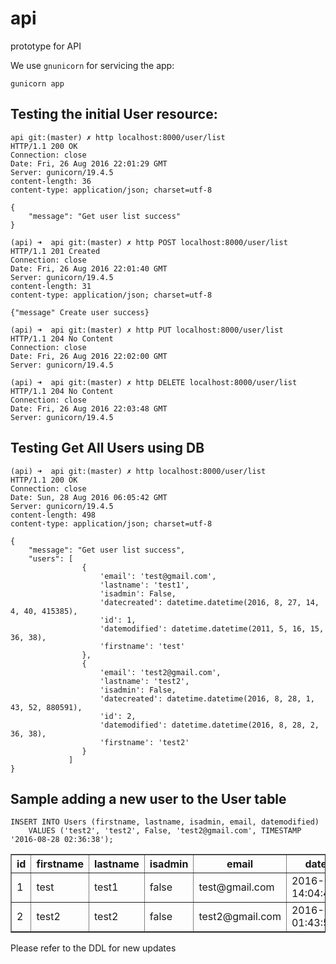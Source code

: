 # api

prototype for API

We use `gnunicorn` for servicing the app:

```
gunicorn app
```

## Testing the initial User resource:

```
api git:(master) ✗ http localhost:8000/user/list
HTTP/1.1 200 OK
Connection: close
Date: Fri, 26 Aug 2016 22:01:29 GMT
Server: gunicorn/19.4.5
content-length: 36
content-type: application/json; charset=utf-8

{
    "message": "Get user list success"
}
```
```
(api) ➜  api git:(master) ✗ http POST localhost:8000/user/list
HTTP/1.1 201 Created
Connection: close
Date: Fri, 26 Aug 2016 22:01:40 GMT
Server: gunicorn/19.4.5
content-length: 31
content-type: application/json; charset=utf-8

{"message" Create user success}
```
```
(api) ➜  api git:(master) ✗ http PUT localhost:8000/user/list
HTTP/1.1 204 No Content
Connection: close
Date: Fri, 26 Aug 2016 22:02:00 GMT
Server: gunicorn/19.4.5
```
```
(api) ➜  api git:(master) ✗ http DELETE localhost:8000/user/list
HTTP/1.1 204 No Content
Connection: close
Date: Fri, 26 Aug 2016 22:03:48 GMT
Server: gunicorn/19.4.5
```

## Testing Get All Users using DB

```
(api) ➜  api git:(master) ✗ http localhost:8000/user/list
HTTP/1.1 200 OK
Connection: close
Date: Sun, 28 Aug 2016 06:05:42 GMT
Server: gunicorn/19.4.5
content-length: 498
content-type: application/json; charset=utf-8

{
    "message": "Get user list success",
    "users": [
                {
                    'email': 'test@gmail.com',
                    'lastname': 'test1',
                    'isadmin': False,
                    'datecreated': datetime.datetime(2016, 8, 27, 14, 4, 40, 415385),
                    'id': 1,
                    'datemodified': datetime.datetime(2011, 5, 16, 15, 36, 38),
                    'firstname': 'test'
                }, 
                {
                    'email': 'test2@gmail.com',
                    'lastname': 'test2',
                    'isadmin': False,
                    'datecreated': datetime.datetime(2016, 8, 28, 1, 43, 52, 880591),
                    'id': 2,
                    'datemodified': datetime.datetime(2016, 8, 28, 2, 36, 38),
                    'firstname': 'test2'
                }
             ]
}
```

## Sample adding a new user to the User table

```
INSERT INTO Users (firstname, lastname, isadmin, email, datemodified)
    VALUES ('test2', 'test2', False, 'test2@gmail.com', TIMESTAMP '2016-08-28 02:36:38');
```

<!DOCTYPE html>
<html>
<head>
  <title></title>
</head>
<body>
<table border="1" style="border-collapse:collapse">
<tr><th>id</th><th>firstname</th><th>lastname</th><th>isadmin</th><th>email</th><th>datecreated</th><th>datemodified</th></tr>
<tr><td>1</td><td>test</td><td>test1</td><td>false</td><td>test@gmail.com</td><td>2016-08-27 14:04:40.415385</td><td>2011-05-16 15:36:38.000000</td></tr>
<tr><td>2</td><td>test2</td><td>test2</td><td>false</td><td>test2@gmail.com</td><td>2016-08-28 01:43:52.880591</td><td>2016-08-28 02:36:38.000000</td></tr></table>
</body>
</html>

Please refer to the DDL for new updates